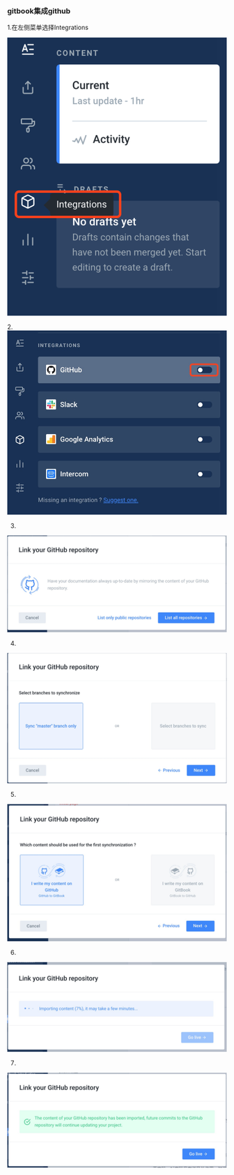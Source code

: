 ### gitbook集成github

1.在左侧菜单选择Integrations

![](/assets/WX20190614-155138@2x.png)



2.![](/assets/1981560498729_.pic.jpg)

3.

![](/assets/1971560498655_.pic.jpg)

4.

![](/assets/1991560498758_.pic.jpg)

5.

![](/assets/2001560498772_.pic_hd.jpg)

6.

![](/assets/2011560498795_.pic.jpg)

7.

![](/assets/2021560498829_.pic.jpg)













